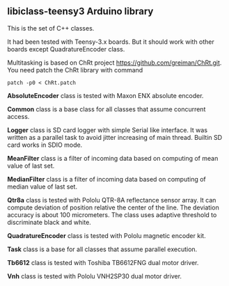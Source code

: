 ## libiclass-teensy3 Arduino library

This is the set of C++ classes.

It had been tested with Teensy-3.x boards. But it should work with other boards
except QuadratureEncoder class.

Multitasking is based on ChRt project https://github.com/greiman/ChRt.git. You need
patch the ChRt library with command

	patch -p0 < ChRt.patch

**AbsoluteEncoder** class is tested with Maxon ENX absolute encoder.

**Common** class is a base class for all classes that assume concurrent access.

**Logger** class is SD card logger with simple Serial like interface. It was written
as a parallel task to avoid jitter increasing of main thread. Builtin SD card works
in SDIO mode.

**MeanFilter** class is a filter of incoming data based on computing of mean value of
last set.

**MedianFilter** class is a filter of incoming data based on computing of median value
of last set.

**Qtr8a** class is tested with Pololu QTR-8A reflectance sensor array. It can compute
deviation of position relative the center of the line. The deviation accuracy is about
100 micrometers. The class uses adaptive threshold to discriminate black and white.

**QuadratureEncoder** class is tested with Pololu magnetic encoder kit.

**Task** class is a base for all classes that assume parallel execution.

**Tb6612** class is tested with Toshiba TB6612FNG dual motor driver.

**Vnh** class is tested with Pololu VNH2SP30 dual motor driver.
